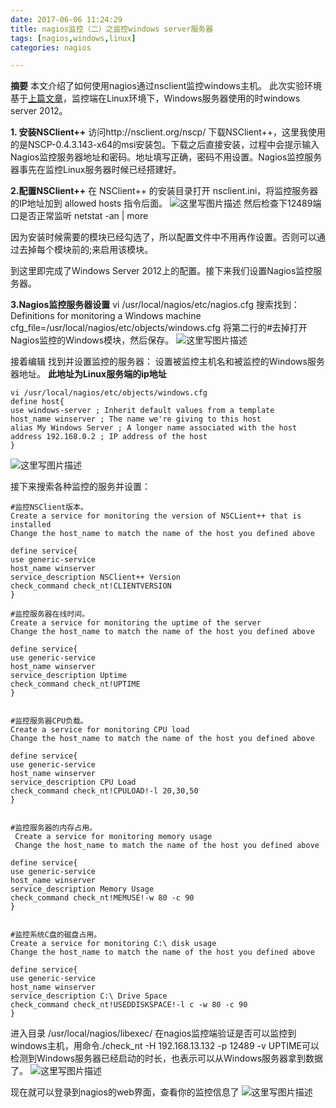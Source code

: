 ```yaml
---
date: 2017-06-06 11:24:29
title: nagios监控（二）之监控windows server服务器
tags: [nagios,windows,linux]
categories: nagios

---
```


**摘要**
本文介绍了如何使用nagios通过nsclient监控windows主机。
此次实验环境基于[上篇文章](http://fanming.shop/2017/06/05/centos7InstallNagios/)，监控端在Linux环境下，Windows服务器使用的时windows server 2012。


**1. 安装NSClient++**
访问http://nsclient.org/nscp/ 下载NSClient++，这里我使用的是NSCP-0.4.3.143-x64的msi安装包。下载之后直接安装，过程中会提示输入Nagios监控服务器地址和密码。地址填写正确，密码不用设置。Nagios监控服务器事先在监控Linux服务器时候已经搭建好。


**2.配置NSClient++**
在 NSClient++ 的安装目录打开 nsclient.ini，将监控服务器的IP地址加到 allowed hosts 指令后面。
![这里写图片描述](http://img.blog.csdn.net/20180125175521714?watermark/2/text/aHR0cDovL2Jsb2cuY3Nkbi5uZXQvdTAxMzU2MjYyNQ==/font/5a6L5L2T/fontsize/400/fill/I0JBQkFCMA==/dissolve/70/gravity/SouthEast)
然后检查下12489端口是否正常监听
netstat -an | more

因为安装时候需要的模块已经勾选了，所以配置文件中不用再作设置。否则可以通过去掉每个模块前的;来启用该模块。

到这里即完成了Windows Server 2012上的配置。接下来我们设置Nagios监控服务器。


**3.Nagios监控服务器设置**
vi /usr/local/nagios/etc/nagios.cfg
搜索找到：
Definitions for monitoring a Windows machine
cfg_file=/usr/local/nagios/etc/objects/windows.cfg
将第二行的#去掉打开Nagios监控的Windows模块，然后保存。
![这里写图片描述](http://img.blog.csdn.net/20180125180434354?watermark/2/text/aHR0cDovL2Jsb2cuY3Nkbi5uZXQvdTAxMzU2MjYyNQ==/font/5a6L5L2T/fontsize/400/fill/I0JBQkFCMA==/dissolve/70/gravity/SouthEast)

接着编辑
找到并设置监控的服务器：
设置被监控主机名和被监控的Windows服务器地址。
**此地址为Linux服务端的ip地址**
```
vi /usr/local/nagios/etc/objects/windows.cfg
define host{
use windows-server ; Inherit default values from a template
host_name winserver ; The name we're giving to this host
alias My Windows Server ; A longer name associated with the host
address 192.168.0.2 ; IP address of the host
}
```
![这里写图片描述](http://img.blog.csdn.net/20180126090631955?watermark/2/text/aHR0cDovL2Jsb2cuY3Nkbi5uZXQvdTAxMzU2MjYyNQ==/font/5a6L5L2T/fontsize/400/fill/I0JBQkFCMA==/dissolve/70/gravity/SouthEast)

接下来搜索各种监控的服务并设置：

```
#监控NSClient版本。
Create a service for monitoring the version of NSCLient++ that is installed
Change the host_name to match the name of the host you defined above

define service{
use generic-service
host_name winserver
service_description NSClient++ Version
check_command check_nt!CLIENTVERSION
}

#监控服务器在线时间。
Create a service for monitoring the uptime of the server
Change the host_name to match the name of the host you defined above

define service{
use generic-service
host_name winserver
service_description Uptime
check_command check_nt!UPTIME
}


#监控服务器CPU负载。
Create a service for monitoring CPU load
Change the host_name to match the name of the host you defined above

define service{
use generic-service
host_name winserver
service_description CPU Load
check_command check_nt!CPULOAD!-l 20,30,50
}


#监控服务器的内存占用。
 Create a service for monitoring memory usage
 Change the host_name to match the name of the host you defined above

define service{
use generic-service
host_name winserver
service_description Memory Usage
check_command check_nt!MEMUSE!-w 80 -c 90
}


#监控系统C盘的磁盘占用。
Create a service for monitoring C:\ disk usage
Change the host_name to match the name of the host you defined above

define service{
use generic-service
host_name winserver
service_description C:\ Drive Space
check_command check_nt!USEDDISKSPACE!-l c -w 80 -c 90
}
```

进入目录 /usr/local/nagios/libexec/
在nagios监控端验证是否可以监控到windows主机，用命令./check_nt -H 192.168.13.132 -p 12489 -v UPTIME可以检测到Windows服务器已经启动的时长，也表示可以从Windows服务器拿到数据了。
![这里写图片描述](http://img.blog.csdn.net/20180126093055560?watermark/2/text/aHR0cDovL2Jsb2cuY3Nkbi5uZXQvdTAxMzU2MjYyNQ==/font/5a6L5L2T/fontsize/400/fill/I0JBQkFCMA==/dissolve/70/gravity/SouthEast)


现在就可以登录到nagios的web界面，查看你的监控信息了
![这里写图片描述](http://img.blog.csdn.net/20180126093303518?watermark/2/text/aHR0cDovL2Jsb2cuY3Nkbi5uZXQvdTAxMzU2MjYyNQ==/font/5a6L5L2T/fontsize/400/fill/I0JBQkFCMA==/dissolve/70/gravity/SouthEast)


